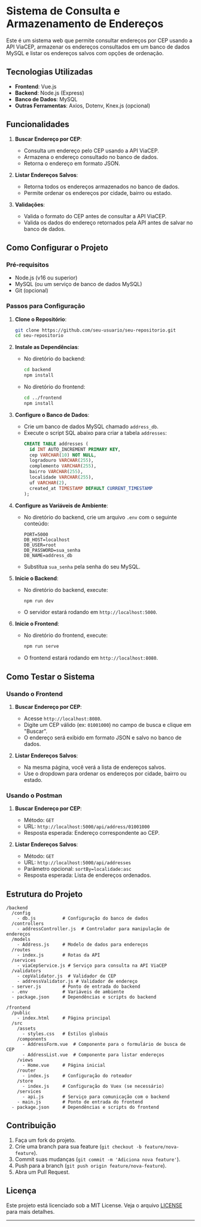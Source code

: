 # Sistema de Consulta e Armazenamento de Endereços

Este é um sistema web que permite consultar endereços por CEP usando a API ViaCEP, armazenar os endereços consultados em um banco de dados MySQL e listar os endereços salvos com opções de ordenação.

## Tecnologias Utilizadas

- **Frontend**: Vue.js
- **Backend**: Node.js (Express)
- **Banco de Dados**: MySQL
- **Outras Ferramentas**: Axios, Dotenv, Knex.js (opcional)

## Funcionalidades

1. **Buscar Endereço por CEP**:
   - Consulta um endereço pelo CEP usando a API ViaCEP.
   - Armazena o endereço consultado no banco de dados.
   - Retorna o endereço em formato JSON.

2. **Listar Endereços Salvos**:
   - Retorna todos os endereços armazenados no banco de dados.
   - Permite ordenar os endereços por cidade, bairro ou estado.

3. **Validações**:
   - Valida o formato do CEP antes de consultar a API ViaCEP.
   - Valida os dados do endereço retornados pela API antes de salvar no banco de dados.

## Como Configurar o Projeto

### Pré-requisitos

- Node.js (v16 ou superior)
- MySQL (ou um serviço de banco de dados MySQL)
- Git (opcional)

### Passos para Configuração

1. **Clone o Repositório**:
   ```bash
   git clone https://github.com/seu-usuario/seu-repositorio.git
   cd seu-repositorio
   ```

2. **Instale as Dependências**:
   - No diretório do backend:
     ```bash
     cd backend
     npm install
     ```
   - No diretório do frontend:
     ```bash
     cd ../frontend
     npm install
     ```

3. **Configure o Banco de Dados**:
   - Crie um banco de dados MySQL chamado `address_db`.
   - Execute o script SQL abaixo para criar a tabela `addresses`:
     ```sql
     CREATE TABLE addresses (
       id INT AUTO_INCREMENT PRIMARY KEY,
       cep VARCHAR(10) NOT NULL,
       logradouro VARCHAR(255),
       complemento VARCHAR(255),
       bairro VARCHAR(255),
       localidade VARCHAR(255),
       uf VARCHAR(2),
       created_at TIMESTAMP DEFAULT CURRENT_TIMESTAMP
     );
     ```

4. **Configure as Variáveis de Ambiente**:
   - No diretório do backend, crie um arquivo `.env` com o seguinte conteúdo:
     ```env
     PORT=5000
     DB_HOST=localhost
     DB_USER=root
     DB_PASSWORD=sua_senha
     DB_NAME=address_db
     ```
   - Substitua `sua_senha` pela senha do seu MySQL.

5. **Inicie o Backend**:
   - No diretório do backend, execute:
     ```bash
     npm run dev
     ```
   - O servidor estará rodando em `http://localhost:5000`.

6. **Inicie o Frontend**:
   - No diretório do frontend, execute:
     ```bash
     npm run serve
     ```
   - O frontend estará rodando em `http://localhost:8080`.

## Como Testar o Sistema

### Usando o Frontend

1. **Buscar Endereço por CEP**:
   - Acesse `http://localhost:8080`.
   - Digite um CEP válido (ex: `01001000`) no campo de busca e clique em "Buscar".
   - O endereço será exibido em formato JSON e salvo no banco de dados.

2. **Listar Endereços Salvos**:
   - Na mesma página, você verá a lista de endereços salvos.
   - Use o dropdown para ordenar os endereços por cidade, bairro ou estado.

### Usando o Postman

1. **Buscar Endereço por CEP**:
   - Método: `GET`
   - URL: `http://localhost:5000/api/address/01001000`
   - Resposta esperada: Endereço correspondente ao CEP.

2. **Listar Endereços Salvos**:
   - Método: `GET`
   - URL: `http://localhost:5000/api/addresses`
   - Parâmetro opcional: `sortBy=localidade:asc`
   - Resposta esperada: Lista de endereços ordenados.

## Estrutura do Projeto

```
/backend
  /config
    - db.js          # Configuração do banco de dados
  /controllers
    - addressController.js  # Controlador para manipulação de endereços
  /models
    - Address.js     # Modelo de dados para endereços
  /routes
    - index.js       # Rotas da API
  /services
    - viaCepService.js # Serviço para consulta na API ViaCEP
  /validators
    - cepValidator.js  # Validador de CEP
    - addressValidator.js # Validador de endereço
  - server.js        # Ponto de entrada do backend
  - .env             # Variáveis de ambiente
  - package.json     # Dependências e scripts do backend

/frontend
  /public
    - index.html     # Página principal
  /src
    /assets
      - styles.css   # Estilos globais
    /components
      - AddressForm.vue  # Componente para o formulário de busca de CEP
      - AddressList.vue  # Componente para listar endereços
    /views
      - Home.vue     # Página inicial
    /router
      - index.js     # Configuração do roteador
    /store
      - index.js     # Configuração do Vuex (se necessário)
    /services
      - api.js       # Serviço para comunicação com o backend
    - main.js        # Ponto de entrada do frontend
  - package.json     # Dependências e scripts do frontend
```

## Contribuição

1. Faça um fork do projeto.
2. Crie uma branch para sua feature (`git checkout -b feature/nova-feature`).
3. Commit suas mudanças (`git commit -m 'Adiciona nova feature'`).
4. Push para a branch (`git push origin feature/nova-feature`).
5. Abra um Pull Request.

## Licença

Este projeto está licenciado sob a MIT License. Veja o arquivo [LICENSE](LICENSE) para mais detalhes.

---


